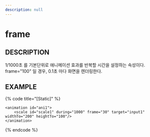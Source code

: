 ```yaml
---
description: null
---
```


# frame

## DESCRIPTION

1/1000초 를 기본단위로 애니메이션 효과를 반복할 시간을 설정하는 속성이다. frame="100" 일 경우, 0.1초 마다 화면을 렌더링한다.

## EXAMPLE

{% code title="\[Static\]" %}
```markup
<animation id="ani1">
    <scale id="scale1" during="1000" frame="30" target="input1" widthTo="200" heightTo="100"/>
</animation>
```
{% endcode %}

